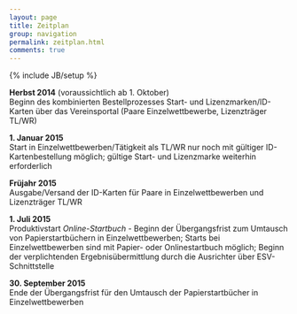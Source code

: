 ```yaml
---
layout: page
title: Zeitplan
group: navigation
permalink: zeitplan.html
comments: true
---
```

{% include JB/setup %}

**Herbst 2014** (voraussichtlich ab 1. Oktober)  
Beginn des kombinierten Bestellprozesses Start- und Lizenzmarken/ID-Karten über das Vereinsportal (Paare Einzelwettbewerbe, Lizenzträger TL/WR)

**1. Januar 2015**  
Start in Einzelwettbewerben/Tätigkeit als TL/WR nur noch mit gültiger ID-Kartenbestellung möglich; gültige Start- und Lizenzmarke weiterhin erforderlich

**Früjahr 2015**  
Ausgabe/Versand der ID-Karten für Paare in Einzelwettbewerben und Lizenzträger TL/WR

**1. Juli 2015**  
Produktivstart *Online-Startbuch* - Beginn der Übergangsfrist zum Umtausch von Papierstartbüchern in Einzelwettbewerben; Starts bei Einzelwettbewerben sind mit Papier- oder Onlinestartbuch möglich; Beginn der verplichtenden Ergebnisübermittlung durch die Ausrichter über ESV-Schnittstelle

**30. September 2015**  
Ende der Übergangsfrist für den Umtausch der Papierstartbücher in Einzelwettbewerben